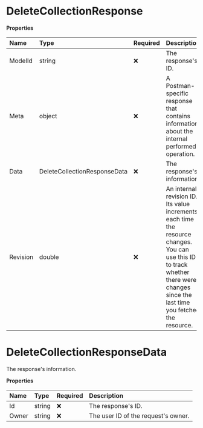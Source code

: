 # DeleteCollectionResponse

**Properties**

| Name     | Type                         | Required | Description                                                                                                                                                                         |
| :------- | :--------------------------- | :------- | :---------------------------------------------------------------------------------------------------------------------------------------------------------------------------------- |
| ModelId  | string                       | ❌       | The response's ID.                                                                                                                                                                  |
| Meta     | object                       | ❌       | A Postman-specific response that contains information about the internal performed operation.                                                                                       |
| Data     | DeleteCollectionResponseData | ❌       | The response's information.                                                                                                                                                         |
| Revision | double                       | ❌       | An internal revision ID. Its value increments each time the resource changes. You can use this ID to track whether there were changes since the last time you fetched the resource. |

# DeleteCollectionResponseData

The response's information.

**Properties**

| Name  | Type   | Required | Description                         |
| :---- | :----- | :------- | :---------------------------------- |
| Id    | string | ❌       | The response's ID.                  |
| Owner | string | ❌       | The user ID of the request's owner. |

<!-- This file was generated by liblab | https://liblab.com/ -->
